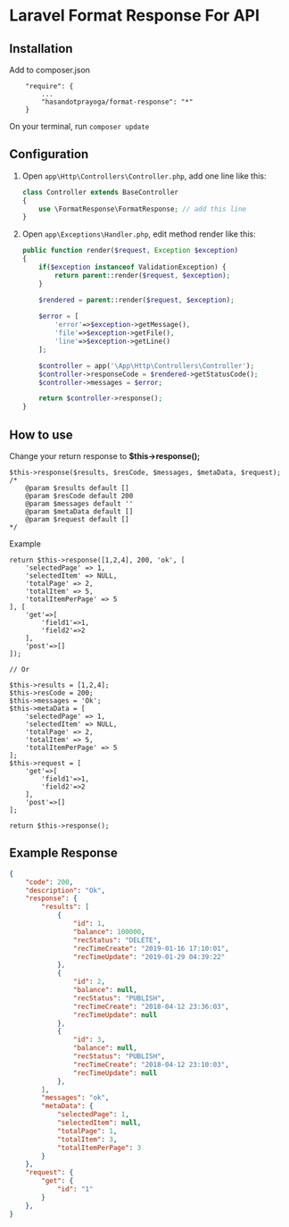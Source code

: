 # Laravel Format Response For API

## Installation

Add to composer.json
```
    "require": {
        ...
        "hasandotprayoga/format-response": "*"
    }
```

On your terminal, run `composer update`

## Configuration

1. Open `app\Http\Controllers\Controller.php`, add one line like this:
    ```php
    class Controller extends BaseController
    {
        use \FormatResponse\FormatResponse; // add this line
    }  
    ```

2. Open `app\Exceptions\Handler.php`, edit method render like this:

    ```php
    public function render($request, Exception $exception)
    {
        if($exception instanceof ValidationException) {
            return parent::render($request, $exception);
        }

        $rendered = parent::render($request, $exception);
            
        $error = [
            'error'=>$exception->getMessage(),
            'file'=>$exception->getFile(),
            'line'=>$exception->getLine()
        ];

        $controller = app('\App\Http\Controllers\Controller');
        $controller->responseCode = $rendered->getStatusCode();
        $controller->messages = $error;

        return $controller->response();
    }
    ```

## How to use
Change your return response to **$this->response();**

    $this->response($results, $resCode, $messages, $metaData, $request);
    /*
        @param $results default []
        @param $resCode default 200
        @param $messages default ''
        @param $metaData default []
        @param $request default []
    */
Example

    return $this->response([1,2,4], 200, 'ok', [
        'selectedPage' => 1, 
        'selectedItem' => NULL, 
        'totalPage' => 2, 
        'totalItem' => 5, 
        'totalItemPerPage' => 5 
    ], [
        'get'=>[
            'field1'=>1,
            'field2'=>2
        ],
        'post'=>[]
    ]);
    
    // Or

    $this->results = [1,2,4];
    $this->resCode = 200;
    $this->messages = 'Ok';
    $this->metaData = [
        'selectedPage' => 1, 
        'selectedItem' => NULL, 
        'totalPage' => 2, 
        'totalItem' => 5, 
        'totalItemPerPage' => 5 
    ];
    $this->request = [
        'get'=>[
            'field1'=>1,
            'field2'=>2
        ],
        'post'=>[]
    ];

    return $this->response();

## Example Response
```json
{
    "code": 200,
    "description": "Ok",
    "response": {
        "results": [
            {
                "id": 1,
                "balance": 100000,
                "recStatus": "DELETE",
                "recTimeCreate": "2019-01-16 17:10:01",
                "recTimeUpdate": "2019-01-29 04:39:22"
            },
            {
                "id": 2,
                "balance": null,
                "recStatus": "PUBLISH",
                "recTimeCreate": "2018-04-12 23:36:03",
                "recTimeUpdate": null
            },
            {
                "id": 3,
                "balance": null,
                "recStatus": "PUBLISH",
                "recTimeCreate": "2018-04-12 23:10:03",
                "recTimeUpdate": null
            },
        ],
        "messages": "ok",
        "metaData": {
            "selectedPage": 1,
            "selectedItem": null,
            "totalPage": 1,
            "totalItem": 3,
            "totalItemPerPage": 3
        }
    },
    "request": {
        "get": {
            "id": "1"
        }
    },
}
```
